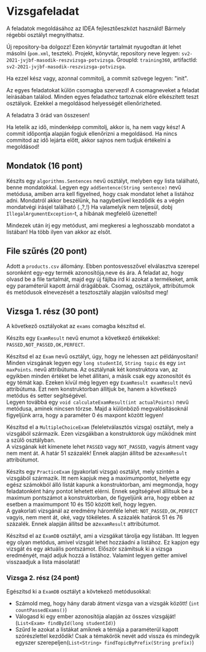 # Vizsgafeladat
A feladatok megoldásához az IDEA fejlesztőeszközt használd! Bármely régebbi osztályt megnyithatsz.

Új repository-ba dolgozz! Ezen könyvtár tartalmát nyugodtan át lehet másolni (`pom.xml`, tesztek). Projekt, könyvtár,
repository neve legyen: `sv2-2021-jvjbf-masodik-reszvizsga-potvizsga`. GroupId: `training360`, artifactId: `sv2-2021-jvjbf-masodik-reszvizsga-potvizsga`.

Ha ezzel kész vagy, azonnal commitolj, a commit szövege legyen: "init".

Az egyes feladatokat külön csomagba szervezd! A csomagneveket a feladat leírásában találod. Minden egyes
feladathoz tartoznak  előre elkészített teszt osztályok. Ezekkel a megoldásod helyességét ellenőrizheted.

A feladatra 3 órád van összesen!

Ha letelik az idő, mindenképp commitolj, akkor is, ha nem vagy kész! A commit időpontja alapján fogjuk
ellenőrizni a megoldásod. Ha nincs commitod az idő lejárta előtt, akkor sajnos nem tudjuk értékelni a megoldásod!

## Mondatok (16 pont)
Készíts egy `algorithms.Sentences` nevű osztályt, melyben egy lista található, benne mondatokkal. Legyen
egy `addSentence(String sentence)` nevű metódusa, amiben arra kell figyelned, hogy csak mondatot lehet a listához
adni. Mondatról akkor beszélünk, ha nagybetűvel kezdődik és a végén mondatvégi írásjel található (.,?,!) 
Ha valamelyik nem teljesül, dobj `IllegalArgumentException`-t,
a hibának megfelelő üzenettel!<br>

Mindezek után írj egy metódust, ami megkeresi a leghosszabb mondatot a listában! Ha több ilyen van akkor az elsőt.

## File szűrés (20 pont)
Adott a `products.csv` állomány. Ebben pontosvesszővel elválasztva szerepel soronként egy-egy termék azonosítója,neve és ára. 
A feladat az, hogy olvasd be a file tartalmát, majd egy új fájlba írd ki azokat a termékeket, amik egy paraméterül kapott 
árnál drágábbak. Csomag, osztályok, attribútumok és metódusok elnevezését a tesztosztály alapján valósítsd meg!

## Vizsga 1. rész (30 pont)
A következő osztályokat az `exams` comagba készítsd el.<br>

Készíts egy `ExamResult` nevű enumot a következő értékekkel: `PASSED,NOT_PASSED,OK,PERFECT`. <br>

Készítsd el az `Exam` nevű osztályt, úgy, hogy ne lehessen azt példányosítani! 
Minden vizsgának legyen egy `long studentId`, `String topic` és egy `int maxPoints`.
nevű attribútuma. Az osztálynak két konstruktora van, az egyikben minden értéket be lehet állítani, 
a másik csak egy azonosítót és egy témát kap. Ezeken kívül még legyen egy `ExamResult examResult`
 nevű attribútuma. Ezt nem konstruktorban állítjuk be, hanem a következő metódus és setter segítségével.<br>
Legyen továbbá egy `void calculateExamResult(int actualPoints)` nevű metódusa, aminek nincsen törzse. 
Majd a különböző megvalósításoknál figyeljünk arra, hogy a paraméter 0 és maxpont között legyen!<br>

Készítsd el a `MultipleChoiceExam` (feleletválasztós vizsga) osztályt, mely a vizsgából származik. 
Ezen vizsgákban a konstruktorok úgy működnek mint a szülő osztályban.<br>
A vizsgának két kimenete lehet `PASSED` vagy `NOT_PASSED`, vagyis átment vagy nem ment át. A határ 51 százalék! 
Ennek alapján állítsd be az`examResult` attribútumot.<br>

Készíts egy `PracticeExam` (gyakorlati vizsga) osztályt, mely szintén a vizsgából származik. Itt nem kapjuk 
meg a maximumpontot, helyette egy egész számokból
álló listát kapunk a konstruktorban, ami megmondja, hogy feladatonként hány pontot lehetett elérni. 
Ennek segítségével állítsuk be a maximum pontszámot a konstruktorban,
de figyeljünk arra, hogy ebben az esetben a maximumpont 10 és 150 között kell, hogy legyen.<br>
A gyakorlati vizsgánál az eredmény háromféle lehet: `NOT_PASSED,OK,PERFECT` vagyis, nem ment át, 
oké, vagy tökéletes. A százalék határok
51 és 76 százalék. Ennek alapján állítsd be az`examResult` attribútumot. <br>

Készítsd el az `ExamDB` osztályt, ami a vizsgákat tárolja egy listában. Itt legyen egy olyan metódus, 
amivel vizsgát lehet hozzáadni a listához. Ez kapjon egy vizsgát és egy aktuális pontszámot. Először 
számítsuk ki a vizsga eredményét, majd adjuk hozzá a listához. Valamint legyen getter amivel visszaadjuk a lista másolatát!


### Vizsga 2. rész (24 pont)
Egészítsd ki a `ExamDB` osztályt a kövtekező metódusokkal:

* Számold meg, hogy hány darab átment vizsga van a vizsgák között! (`int countPassedExams()`)
* Válogasd ki egy ember azonosítója alapján az összes vizsgáját! (`List<Exam> findById(long studentId)`)
* Szűrd le azokat a listákat amiknek a témája a paraméterül kapott szórészlettel kezdődik! 
  Csak a témakörök nevét add vissza és mindegyik egyszer szerepeljen(`List<String> findTopicByPrefix(String prefix)`)

 
